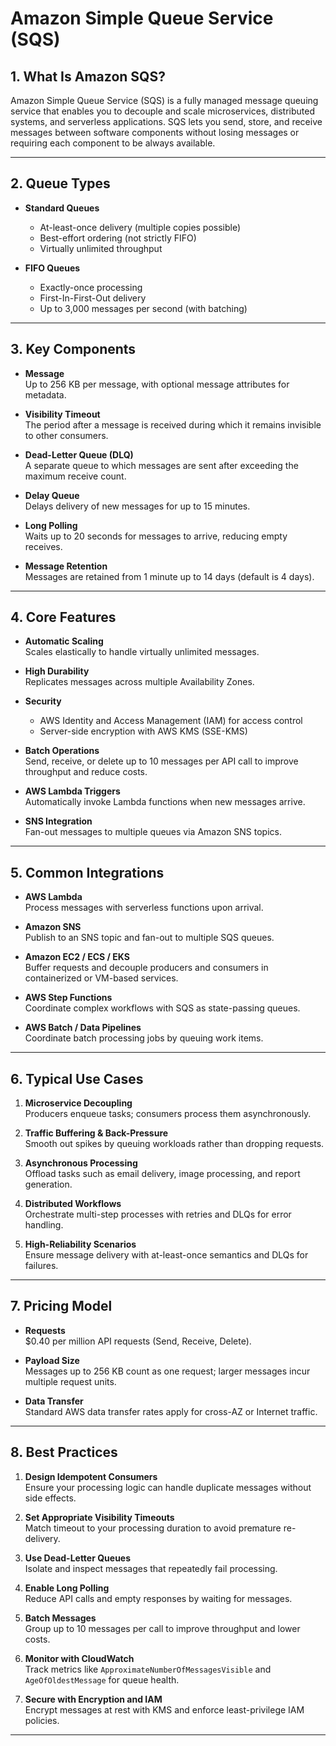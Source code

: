 # Amazon Simple Queue Service (SQS)

## 1. What Is Amazon SQS?  
Amazon Simple Queue Service (SQS) is a fully managed message queuing service that enables you to decouple and scale microservices, distributed systems, and serverless applications. SQS lets you send, store, and receive messages between software components without losing messages or requiring each component to be always available.

---

## 2. Queue Types

- **Standard Queues**  
  - At-least-once delivery (multiple copies possible)  
  - Best-effort ordering (not strictly FIFO)  
  - Virtually unlimited throughput

- **FIFO Queues**  
  - Exactly-once processing  
  - First-In-First-Out delivery  
  - Up to 3,000 messages per second (with batching)

---

## 3. Key Components

- **Message**  
  Up to 256 KB per message, with optional message attributes for metadata.

- **Visibility Timeout**  
  The period after a message is received during which it remains invisible to other consumers.

- **Dead-Letter Queue (DLQ)**  
  A separate queue to which messages are sent after exceeding the maximum receive count.

- **Delay Queue**  
  Delays delivery of new messages for up to 15 minutes.

- **Long Polling**  
  Waits up to 20 seconds for messages to arrive, reducing empty receives.

- **Message Retention**  
  Messages are retained from 1 minute up to 14 days (default is 4 days).

---

## 4. Core Features

- **Automatic Scaling**  
  Scales elastically to handle virtually unlimited messages.

- **High Durability**  
  Replicates messages across multiple Availability Zones.

- **Security**  
  - AWS Identity and Access Management (IAM) for access control  
  - Server-side encryption with AWS KMS (SSE-KMS)

- **Batch Operations**  
  Send, receive, or delete up to 10 messages per API call to improve throughput and reduce costs.

- **AWS Lambda Triggers**  
  Automatically invoke Lambda functions when new messages arrive.

- **SNS Integration**  
  Fan-out messages to multiple queues via Amazon SNS topics.

---

## 5. Common Integrations

- **AWS Lambda**  
  Process messages with serverless functions upon arrival.

- **Amazon SNS**  
  Publish to an SNS topic and fan-out to multiple SQS queues.

- **Amazon EC2 / ECS / EKS**  
  Buffer requests and decouple producers and consumers in containerized or VM-based services.

- **AWS Step Functions**  
  Coordinate complex workflows with SQS as state-passing queues.

- **AWS Batch / Data Pipelines**  
  Coordinate batch processing jobs by queuing work items.

---

## 6. Typical Use Cases

1. **Microservice Decoupling**  
   Producers enqueue tasks; consumers process them asynchronously.

2. **Traffic Buffering & Back-Pressure**  
   Smooth out spikes by queuing workloads rather than dropping requests.

3. **Asynchronous Processing**  
   Offload tasks such as email delivery, image processing, and report generation.

4. **Distributed Workflows**  
   Orchestrate multi-step processes with retries and DLQs for error handling.

5. **High-Reliability Scenarios**  
   Ensure message delivery with at-least-once semantics and DLQs for failures.

---

## 7. Pricing Model

- **Requests**  
  \$0.40 per million API requests (Send, Receive, Delete).

- **Payload Size**  
  Messages up to 256 KB count as one request; larger messages incur multiple request units.

- **Data Transfer**  
  Standard AWS data transfer rates apply for cross-AZ or Internet traffic.

---

## 8. Best Practices

1. **Design Idempotent Consumers**  
   Ensure your processing logic can handle duplicate messages without side effects.

2. **Set Appropriate Visibility Timeouts**  
   Match timeout to your processing duration to avoid premature re-delivery.

3. **Use Dead-Letter Queues**  
   Isolate and inspect messages that repeatedly fail processing.

4. **Enable Long Polling**  
   Reduce API calls and empty responses by waiting for messages.

5. **Batch Messages**  
   Group up to 10 messages per call to improve throughput and lower costs.

6. **Monitor with CloudWatch**  
   Track metrics like `ApproximateNumberOfMessagesVisible` and `AgeOfOldestMessage` for queue health.

7. **Secure with Encryption and IAM**  
   Encrypt messages at rest with KMS and enforce least-privilege IAM policies.

---
